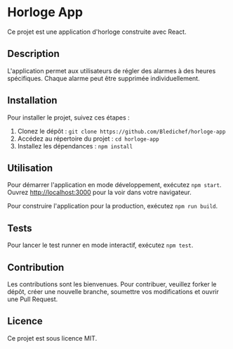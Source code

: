 # Horloge App

Ce projet est une application d'horloge construite avec React.

## Description

L'application permet aux utilisateurs de régler des alarmes à des heures spécifiques. Chaque alarme peut être supprimée individuellement.

## Installation

Pour installer le projet, suivez ces étapes :

1. Clonez le dépôt : `git clone https://github.com/Bledichef/horloge-app`
2. Accédez au répertoire du projet : `cd horloge-app`
3. Installez les dépendances : `npm install`

## Utilisation

Pour démarrer l'application en mode développement, exécutez `npm start`. Ouvrez [http://localhost:3000](http://localhost:3000) pour la voir dans votre navigateur.

Pour construire l'application pour la production, exécutez `npm run build`.

## Tests

Pour lancer le test runner en mode interactif, exécutez `npm test`.

## Contribution

Les contributions sont les bienvenues. Pour contribuer, veuillez forker le dépôt, créer une nouvelle branche, soumettre vos modifications et ouvrir une Pull Request.

## Licence

Ce projet est sous licence MIT.